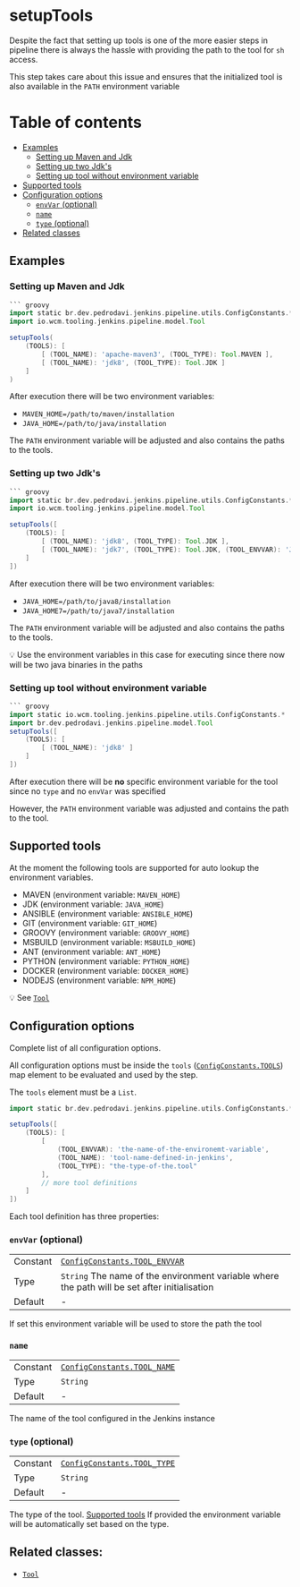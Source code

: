 # setupTools

Despite the fact that setting up tools is one of the more easier steps
in pipeline there is always the hassle with providing the path to the
tool for `sh` access.

This step takes care about this issue and ensures that the initialized
tool is also available in the `PATH` environment variable

# Table of contents
* [Examples](#examples)
  * [Setting up Maven and Jdk](#setting-up-maven-and-jdk)
  * [Setting up two Jdk's](#setting-up-two-jdks)
  * [Setting up tool without environment variable](#setting-up-tool-without-environment-variable)
* [Supported tools](#supported-tools)
* [Configuration options](#configuration-options)
    * [`envVar` (optional)](#envvar-optional)
    * [`name`](#name)
    * [`type` (optional)](#type-optional)
* [Related classes](#related-classes)

## Examples

### Setting up Maven and Jdk

``` groovy
``` groovy
import static br.dev.pedrodavi.jenkins.pipeline.utils.ConfigConstants.*
import io.wcm.tooling.jenkins.pipeline.model.Tool

setupTools(
    (TOOLS): [
        [ (TOOL_NAME): 'apache-maven3', (TOOL_TYPE): Tool.MAVEN ],
        [ (TOOL_NAME): 'jdk8', (TOOL_TYPE): Tool.JDK ]
    ]
)
```

After execution there will be two environment variables:
* `MAVEN_HOME=/path/to/maven/installation`
* `JAVA_HOME=/path/to/java/installation`

The `PATH` environment variable will be adjusted and also contains the
paths to the tools.

### Setting up two Jdk's

``` groovy
``` groovy
import static br.dev.pedrodavi.jenkins.pipeline.utils.ConfigConstants.*
import io.wcm.tooling.jenkins.pipeline.model.Tool

setupTools([
    (TOOLS): [
        [ (TOOL_NAME): 'jdk8', (TOOL_TYPE): Tool.JDK ],
        [ (TOOL_NAME): 'jdk7', (TOOL_TYPE): Tool.JDK, (TOOL_ENVVAR): 'JAVA_HOME7' ]
    ]
])
```

After execution there will be two environment variables:
* `JAVA_HOME=/path/to/java8/installation`
* `JAVA_HOME7=/path/to/java7/installation`

The `PATH` environment variable will be adjusted and also contains the
paths to the tools.

:bulb: Use the environment variables in this case for executing since
there now will be two java binaries in the paths

### Setting up tool without environment variable

``` groovy
``` groovy
import static io.wcm.tooling.jenkins.pipeline.utils.ConfigConstants.*
import br.dev.pedrodavi.jenkins.pipeline.model.Tool
setupTools([
    (TOOLS): [
        [ (TOOL_NAME): 'jdk8' ]     
    ]
])
```

After execution there will be **no** specific environment variable for
the tool since no `type` and no `envVar` was specified

However, the `PATH` environment variable was adjusted and contains the
path to the tool.

## Supported tools

At the moment the following tools are supported for auto lookup the
environment variables.

* MAVEN (environment variable: `MAVEN_HOME`)
* JDK (environment variable: `JAVA_HOME`)
* ANSIBLE (environment variable: `ANSIBLE_HOME`)
* GIT (environment variable: `GIT_HOME`)
* GROOVY (environment variable: `GROOVY_HOME`)
* MSBUILD (environment variable: `MSBUILD_HOME`)
* ANT (environment variable: `ANT_HOME`)
* PYTHON (environment variable: `PYTHON_HOME`)
* DOCKER (environment variable: `DOCKER_HOME`)
* NODEJS (environment variable: `NPM_HOME`)

:bulb: See
[`Tool`](../src/io/wcm/devops/jenkins/pipeline/model/Tool.groovy)

## Configuration options

Complete list of all configuration options.

All configuration options must be inside the `tools` ([`ConfigConstants.TOOLS`](../src/io/wcm/devops/jenkins/pipeline/utils/ConfigConstants.groovy)) map element to be
evaluated and used by the step.

The `tools` element must be a `List`.
```groovy
import static br.dev.pedrodavi.jenkins.pipeline.utils.ConfigConstants.*

setupTools([
    (TOOLS): [
        [ 
            (TOOL_ENVVAR): 'the-name-of-the-environemt-variable',
            (TOOL_NAME): 'tool-name-defined-in-jenkins', 
            (TOOL_TYPE): "the-type-of-the.tool" 
        ],
        // more tool definitions
    ]
])
```

Each tool definition has three properties:

### `envVar` (optional)
|||
|---|---|
|Constant|[`ConfigConstants.TOOL_ENVVAR`](../src/io/wcm/devops/jenkins/pipeline/utils/ConfigConstants.groovy)|
|Type|`String` The name of the environment variable where the path will be set after initialisation|
|Default|-|

If set this environment variable will be used to store the path the tool

### `name`
|||
|---|---|
|Constant|[`ConfigConstants.TOOL_NAME`](../src/io/wcm/devops/jenkins/pipeline/utils/ConfigConstants.groovy)|
|Type|`String`|
|Default|-|

The name of the tool configured in the Jenkins instance

### `type` (optional)
|||
|---|---|
|Constant|[`ConfigConstants.TOOL_TYPE`](../src/io/wcm/devops/jenkins/pipeline/utils/ConfigConstants.groovy)|
|Type|`String`|
|Default|-|

The type of the tool. [Supported tools](#supported-tools)
If provided the environment variable will be automatically set based on the type.

## Related classes:
* [`Tool`](../src/io/wcm/devops/jenkins/pipeline/model/Tool.groovy)
